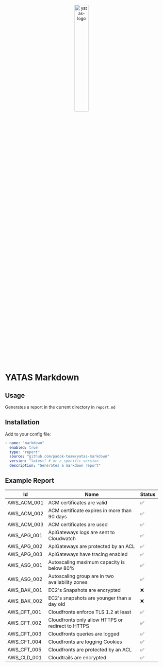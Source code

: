 <p align="center">
<img src="docs/auditory.png" alt="yatas-logo" width="30%">
<p align="center">

# YATAS Markdown
## Usage

Generates a report in the current directory in `report.md`

## Installation

Add to your config file:

```yaml
- name: "markdown"
  enabled: true
  type: "report"
  source: "github.com/padok-team/yatas-markdown"
  version: "latest" # or a specific version
  description: "Generates a markdown report"
```

## Example Report

| Id | Name | Status | 
| ---- | ---- | ------ | 
| AWS_ACM_001| ACM certificates are valid | ✅ | 
| AWS_ACM_002| ACM certificate expires in more than 90 days | ✅ | 
| AWS_ACM_003| ACM certificates are used | ✅ | 
| AWS_APG_001| ApiGateways logs are sent to Cloudwatch | ✅ | 
| AWS_APG_002| ApiGateways are protected by an ACL | ✅ | 
| AWS_APG_003| ApiGateways have tracing enabled | ✅ | 
| AWS_ASG_001| Autoscaling maximum capacity is below 80% | ✅ | 
| AWS_ASG_002| Autoscaling group are in two availability zones | ✅ | 
| AWS_BAK_001| EC2's Snapshots are encrypted | ❌ | 
| AWS_BAK_002| EC2's snapshots are younger than a day old | ❌ | 
| AWS_CFT_001| Cloudfronts enforce TLS 1.2 at least | ✅ | 
| AWS_CFT_002| Cloudfronts only allow HTTPS or redirect to HTTPS | ✅ | 
| AWS_CFT_003| Cloudfronts queries are logged | ✅ | 
| AWS_CFT_004| Cloudfronts are logging Cookies | ✅ | 
| AWS_CFT_005| Cloudfronts are protected by an ACL | ✅ | 
| AWS_CLD_001| Cloudtrails are encrypted | ✅ | 
